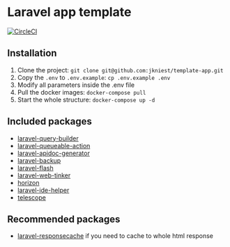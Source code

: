 # Laravel app template

[![CircleCI](https://circleci.com/gh/jkniest/template-app.svg?style=svg)](https://circleci.com/gh/jkniest/template-app)

## Installation
1. Clone the project: `git clone git@github.com:jkniest/template-app.git`
2. Copy the `.env` to `.env.example`: `cp .env.example .env`
3. Modify all parameters inside the .env file
4. Pull the docker images: `docker-compose pull`
5. Start the whole structure: `docker-compose up -d`

## Included packages
- [laravel-query-builder](https://github.com/spatie/laravel-query-builder)
- [laravel-queueable-action](https://github.com/spatie/laravel-queueable-action)
- [laravel-apidoc-generator](https://github.com/mpociot/laravel-apidoc-generator)
- [laravel-backup](https://github.com/spatie/laravel-backup)
- [laravel-flash](https://github.com/spatie/laravel-flash)
- [laravel-web-tinker](https://github.com/spatie/laravel-web-tinker)
- [horizon](https://github.com/laravel/horizon)
- [laravel-ide-helper](https://github.com/barryvdh/laravel-ide-helper)
- [telescope](https://github.com/laravel/telescope)

## Recommended packages
- [laravel-responsecache](https://github.com/spatie/laravel-responsecache) if you need to cache to whole html response

